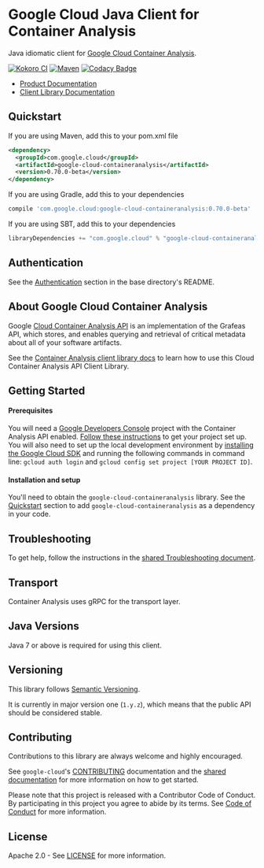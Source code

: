 Google Cloud Java Client for Container Analysis
======================================

Java idiomatic client for [Google Cloud Container Analysis][cloud-containeranalysis].

[![Kokoro CI](http://storage.googleapis.com/cloud-devrel-public/java/badges/google-cloud-java/master.svg)](http://storage.googleapis.com/cloud-devrel-public/java/badges/google-cloud-java/master.html)
[![Maven](https://img.shields.io/maven-central/v/com.google.cloud/google-cloud-containeranalysis.svg)](https://img.shields.io/maven-central/v/com.google.cloud/google-cloud-containeranalysis.svg)
[![Codacy Badge](https://api.codacy.com/project/badge/grade/9da006ad7c3a4fe1abd142e77c003917)](https://www.codacy.com/app/mziccard/google-cloud-java)

- [Product Documentation][containeranalysis-product-docs]
- [Client Library Documentation][containeranalysis-client-lib-docs]

Quickstart
----------

[//]: # ({x-version-update-start:google-cloud-containeranalysis:released})
If you are using Maven, add this to your pom.xml file
```xml
<dependency>
  <groupId>com.google.cloud</groupId>
  <artifactId>google-cloud-containeranalysis</artifactId>
  <version>0.70.0-beta</version>
</dependency>
```
If you are using Gradle, add this to your dependencies
```Groovy
compile 'com.google.cloud:google-cloud-containeranalysis:0.70.0-beta'
```
If you are using SBT, add this to your dependencies
```Scala
libraryDependencies += "com.google.cloud" % "google-cloud-containeranalysis" % "0.70.0-beta"
```
[//]: # ({x-version-update-end})

Authentication
--------------

See the [Authentication](https://github.com/GoogleCloudPlatform/google-cloud-java#authentication) section in the base directory's README.

About Google Cloud Container Analysis
----------------------------

Google [Cloud Container Analysis API][cloud-containeranalysis] is an implementation of the Grafeas API, which stores, and enables querying and retrieval of critical metadata about all of your software artifacts.

See the [Container Analysis client library docs][containeranalysis-client-lib-docs] to learn how to use this Cloud Container Analysis API Client Library.

Getting Started
---------------
#### Prerequisites
You will need a [Google Developers Console](https://console.developers.google.com/) project with the Container Analysis API enabled. [Follow these instructions](https://cloud.google.com/resource-manager/docs/creating-managing-projects) to get your project set up. You will also need to set up the local development environment by [installing the Google Cloud SDK](https://cloud.google.com/sdk/) and running the following commands in command line: `gcloud auth login` and `gcloud config set project [YOUR PROJECT ID]`.

#### Installation and setup
You'll need to obtain the `google-cloud-containeranalysis` library.  See the [Quickstart](#quickstart) section to add `google-cloud-containeranalysis` as a dependency in your code.

Troubleshooting
---------------

To get help, follow the instructions in the [shared Troubleshooting document](https://github.com/googleapis/google-cloud-common/blob/master/troubleshooting/readme.md#troubleshooting).

Transport
---------
Container Analysis uses gRPC for the transport layer.

Java Versions
-------------

Java 7 or above is required for using this client.

Versioning
----------

This library follows [Semantic Versioning](http://semver.org/).

It is currently in major version one (``1.y.z``), which means that the public API should be considered stable.

Contributing
------------

Contributions to this library are always welcome and highly encouraged.

See `google-cloud`'s [CONTRIBUTING] documentation and the [shared documentation](https://github.com/googleapis/google-cloud-common/blob/master/contributing/readme.md#how-to-contribute-to-gcloud) for more information on how to get started.

Please note that this project is released with a Contributor Code of Conduct. By participating in this project you agree to abide by its terms. See [Code of Conduct][code-of-conduct] for more information.

License
-------

Apache 2.0 - See [LICENSE] for more information.


[CONTRIBUTING]:https://github.com/GoogleCloudPlatform/google-cloud-java/blob/master/CONTRIBUTING.md
[code-of-conduct]:https://github.com/GoogleCloudPlatform/google-cloud-java/blob/master/CODE_OF_CONDUCT.md#contributor-code-of-conduct
[LICENSE]: https://github.com/GoogleCloudPlatform/google-cloud-java/blob/master/LICENSE
[cloud-platform]: https://cloud.google.com/
[cloud-containeranalysis]: https://cloud.google.com/container-registry/docs/container-analysis
[containeranalysis-product-docs]: https://cloud.google.com/container-registry/docs/container-analysis
[containeranalysis-client-lib-docs]: https://googleapis.github.io/google-cloud-java/google-cloud-clients/apidocs/index.html?com/google/cloud/devtools/containeranalysis/v1beta1/package-summary.html
